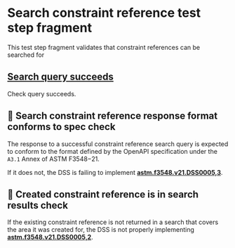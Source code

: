 # Search constraint reference test step fragment

This test step fragment validates that constraint references can be searched for

## [Search query succeeds](./search_query.md)

Check query succeeds.

## 🛑 Search constraint reference response format conforms to spec check

The response to a successful constraint reference search query is expected to conform to the format defined by the OpenAPI specification under the `A3.1` Annex of ASTM F3548−21.

If it does not, the DSS is failing to implement **[astm.f3548.v21.DSS0005,3](../../../../../../../requirements/astm/f3548/v21.md)**.

## 🛑 Created constraint reference is in search results check

If the existing constraint reference is not returned in a search that covers the area it was created for, the DSS is not properly implementing **[astm.f3548.v21.DSS0005,2](../../../../../../../requirements/astm/f3548/v21.md)**.
